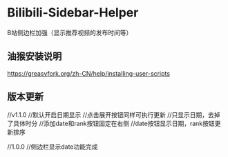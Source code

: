 # Bilibili-Sidebar-Helper
B站侧边栏加强（显示推荐视频的发布时间等）

## 油猴安装说明
https://greasyfork.org/zh-CN/help/installing-user-scripts

## 版本更新
//v1.1.0
//默认开启日期显示
//点击展开按钮同样可执行更新
//只显示日期，去掉了具体时分
//添加date和rank按钮固定在右侧
//date按钮显示日期，rank按钮更新排序

//1.0.0
//侧边栏显示date功能完成



